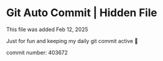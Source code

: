 # Git Auto Commit | Hidden File

This file was added Feb 12, 2025

Just for fun and keeping my daily git commit active 🤪

commit number: 403672
